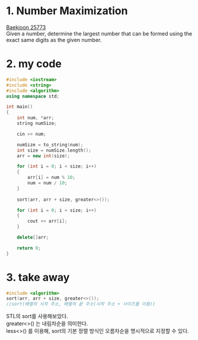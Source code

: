 # 1. Number Maximization
[Baekjoon 25773](https://www.acmicpc.net/problem/25773)  
Given a number, determine the largest number that can be formed using the exact same digits as the given number.

# 2. my code
```cpp
#include <iostream>
#include <string>
#include <algorithm>
using namespace std;

int main()
{
	int num, *arr;
	string numSize;

	cin >> num;

	numSize = to_string(num);
	int size = numSize.length();
	arr = new int(size);

	for (int i = 0; i < size; i++)
	{
		arr[i] = num % 10;
		num = num / 10;
	}
	
	sort(arr, arr + size, greater<>());

	for (int i = 0; i < size; i++)
	{
		cout << arr[i];
	}

	delete[]arr;

	return 0;
}
```

# 3. take away
```cpp
#include <algorithm>
sort(arr, arr + size, greater<>());
//sort(배열의 시작 주소, 배열의 끝 주소(시작 주소 + 사이즈를 이용))
```
STL의 sort를 사용해보았다.  
greater<>() 는 내림차순을 의미한다.  
less<>() 를 이용해, sort의 기본 정렬 방식인 오름차순을 명시적으로 지정할 수 있다.


